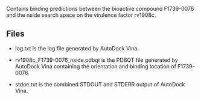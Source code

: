 Contains binding predictions between the bioactive compound F1739-0076 and the nside search space on the virulence factor rv1908c.

## Files

- log.txt is the log file generated by AutoDock Vina.

- rv1908c_F1739-0076_nside.pdbqt is the PDBQT file generated by AutoDock Vina containing the orientation and binding location of F1739-0076.

- stdoe.txt is the combined STDOUT and STDERR output of AutoDock Vina.

